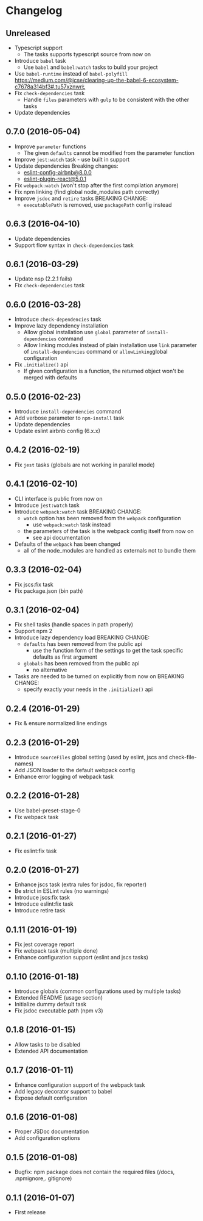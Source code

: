 # Changelog

## Unreleased
- Typescript support
    - The tasks supports typescript source from now on
- Introduce ```babel``` task
    - Use ```babel``` and ```babel:watch``` tasks to build your project
- Use ```babel-runtime``` instead of ```babel-polyfill```
    https://medium.com/@jcse/clearing-up-the-babel-6-ecosystem-c7678a314bf3#.tu57xznwrŁ
- Fix ```check-dependencies``` task
    - Handle ```files``` parameters with ```gulp``` to be consistent with the other tasks
- Update dependencies

## 0.7.0 (2016-05-04)
- Improve ```parameter``` functions
    - The given ```defaults``` cannot be modified from the parameter function
- Improve ```jest:watch``` task - use built in support
- Update dependencies
    Breaking changes:
    - eslint-config-airbnb@8.0.0
    - eslint-plugin-react@5.0.1
- Fix ```webpack:watch``` (won't stop after the first compilation anymore)
- Fix npm linking (find global node_modules path correctly)
- Improve ```jsdoc``` and ```retire``` tasks
    BREAKING CHANGE:
    - ```executablePath``` is removed, use ```packagePath``` config instead

## 0.6.3 (2016-04-10)
- Update dependencies
- Support flow syntax in ```check-dependencies``` task

## 0.6.1 (2016-03-29)
- Update nsp (2.2.1 fails)
- Fix ```check-dependencies``` task

## 0.6.0 (2016-03-28)
- Introduce ```check-dependencies``` task
- Improve lazy dependency installation
    - Allow global installation
        use ```global``` parameter of ```install-dependencies``` command
    - Allow linking modules instead of plain installation
        use ```link``` parameter of ```install-dependencies``` command
        or ```allowLinking```global configuration
- Fix ```.initialize()``` api
    - If given configuration is a function,
     the returned object won't be merged with defaults

## 0.5.0 (2016-02-23)
- Introduce ```install-dependencies``` command
- Add verbose parameter to ```npm-install``` task
- Update dependencies
- Update eslint airbnb config (6.x.x)

## 0.4.2 (2016-02-19)
- Fix ```jest``` tasks (globals are not working in parallel mode)

## 0.4.1 (2016-02-10)
- CLI interface is public from now on
- Introduce ```jest:watch``` task
- Introduce ```webpack:watch``` task
    BREAKING CHANGE:
    - ```watch``` option has been removed from the ```webpack``` configuration
        - use ```webpack:watch``` task instead
    - the parameters of the task is the webpack config itself from now on
        - see api documentation
- Defaults of the ```webpack``` has been changed
    - all of the node_modules are handled as externals not to bundle them

## 0.3.3 (2016-02-04)
- Fix jscs:fix task
- Fix package.json (bin path)

## 0.3.1 (2016-02-04)
- Fix shell tasks (handle spaces in path properly)
- Support npm 2
- Introduce lazy dependency load
    BREAKING CHANGE:
    - ```defaults``` has been removed from the public api
        - use the function form of the settings to get the
        task specific defaults as first argument
    - ```globals``` has been removed from the public api
        - no alternative
- Tasks are needed to be turned on explicitly from now on
    BREAKING CHANGE:
    - specify exactly your needs in the ```.initialize()``` api

## 0.2.4 (2016-01-29)
- Fix & ensure normalized line endings

## 0.2.3 (2016-01-29)
- Introduce ```sourceFiles``` global setting (used by eslint, jscs and check-file-names)
- Add JSON loader to the default webpack config
- Enhance error logging of webpack task

## 0.2.2 (2016-01-28)
- Use babel-preset-stage-0
- Fix webpack task

## 0.2.1 (2016-01-27)
- Fix eslint:fix task

## 0.2.0 (2016-01-27)
- Enhance jscs task (extra rules for jsdoc, fix reporter)
- Be strict in ESLint rules (no warnings)
- Introduce jscs:fix task
- Introduce eslint:fix task
- Introduce retire task

## 0.1.11 (2016-01-19)
- Fix jest coverage report
- Fix webpack task (multiple done)
- Enhance configuration support (eslint and jscs tasks)

## 0.1.10 (2016-01-18)
- Introduce globals (common configurations used by multiple tasks)
- Extended README (usage section)
- Initialize dummy default task
- Fix jsdoc executable path (npm v3)

## 0.1.8 (2016-01-15)
- Allow tasks to be disabled
- Extended API documentation

## 0.1.7 (2016-01-11)
- Enhance configuration support of the webpack task
- Add legacy decorator support to babel
- Expose default configuration

## 0.1.6 (2016-01-08)
- Proper JSDoc documentation
- Add configuration options

## 0.1.5 (2016-01-08)
- Bugfix: npm package does not contain the required files (/docs, .npmignore,. gitignore)

## 0.1.1 (2016-01-07)
- First release
